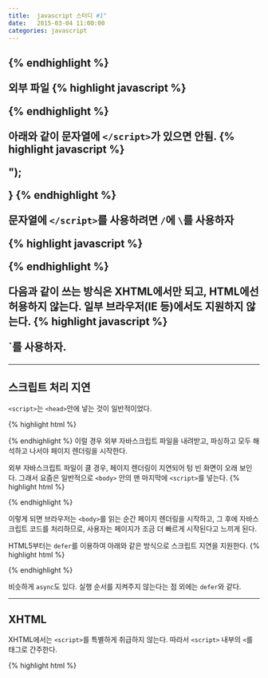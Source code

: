 ```yaml
---
title:  javascript 스터디 #1"
date:   2015-03-04 11:00:00
categories: javascript
---
```


## <script>

 - async: 비동기로 스크립트를 다운받음. 잘 안쓴다.
 - defer: 잘 안쓴다.
 - charset: 브라우저가 이 속성을 무시하는 경우가 많음.
 - language: 폐기됨.
 - src: 실행할 코드의 위치. src속성이 있으면 `<script>`와 `</script>`사이의 코드는 무시함.
 - type: 원래는 안 쓰는게 맞는데, 브라우저 호환을 위해 습관적으로 씀.

인라인 스크립트 방식
{% highlight javascript %}
<script type="text/javascript">
function hello(){
  alert("hello");
}
</script>
{% endhighlight %}

외부 파일
{% highlight javascript %}
<script type="text/javascript" src="common.js"></script>
{% endhighlight %}


아래와 같이 문자열에 `</script>`가 있으면 안됨.
{% highlight javascript %}
<script type="text/javascript">
function hello(){
  alert("</script>");
}
</script>
{% endhighlight %}

문자열에 `</script>`를 사용하려면 `/`에 `\`를 사용하자

{% highlight javascript %}
<script type="text/javascript">
function hello(){
  alert("<\/script>");
}
</script>
{% endhighlight %}

다음과 같이 쓰는 방식은 XHTML에서만 되고, HTML에선 허용하지 않는다. 일부 브라우저(IE 등)에서도 지원하지 않는다.
{% highlight javascript %}
<script type="text/javascript" src="common.js" />
{% endhighlight %}

따라서 꼭 `</script>`를 사용하자.

---

## 스크립트 처리 지연

`<script>`는 `<head>`안에 넣는 것이 일반적이었다.

{% highlight html %}
<!DOCTYPE html>
<html>
  <head>
    <title>Hello world</title>
    <script type="text/javascript" src="common.js"></script>
    <script type="text/javascript" src="example.js"></script>
  </head>
  <body>
    <!-- Page content -->
  </body>
</html>
{% endhighlight %}
이럴 경우 외부 자바스크립트 파일을 내려받고, 파싱하고 모두 해석하고 나서야 페이지 렌더링을 시작한다. 

외부 자바스크립트 파일이 클 경우, 페이지 렌더링이 지연되어 텅 빈 화면이 오래 보인다. 그래서 요즘은 일반적으로 `<body>` 안의 맨 마지막에 `<script>`를 넣는다.
{% highlight html %}
<!DOCTYPE html>
<html>
  <head>
    <title>Hello world</title>
  </head>
  <body>
    <!-- Page content -->
    <script type="text/javascript" src="common.js"></script>
    <script type="text/javascript" src="example.js"></script>
  </body>
</html>
{% endhighlight %}

이렇게 되면 브라우저는 `<body>`를 읽는 순간 페이지 렌더링을 시작하고, 그 후에 자바스크립트 코드를 처리하므로, 사용자는 페이지가 조금 더 빠르게 시작된다고 느끼게 된다.

HTML5부터는 `defer`를 이용하여 아래와 같은 방식으로 스크립트 지연을 지원한다.
{% highlight html %}
<!DOCTYPE html>
<html>
  <head>
    <title>Hello world</title>
    <script type="text/javascript" defer="defer" src="common.js"></script>
    <script type="text/javascript" defer="defer" src="example.js"></script>
  </head>
  <body>
    <!-- Page content -->
  </body>
</html>
{% endhighlight %}

비슷하게 `async`도 있다. 실행 순서를 지켜주지 않는다는 점 외에는 `defer`와 같다.

---

## XHTML
XHTML에서는 `<script>`를 특별하게 취급하지 않는다. 따라서 `<script>` 내부의 `<`를 태그로 간주한다.

{% highlight html %}
<script type="text/javascript">
function compare(a, b){
    if (a < b) {
        alert("A is less than B");
    }
}
{% endhighlight %}

`<`를 태그로 인식하는 문제를 해결하는 방법은 여러가지가 있다. 

html 엔티티로 바꾸는 방법이다. 이 방법은 가독성이 떨어진다.
{% highlight html %}
<script type="text/javascript">
function compare(a, b){
    if (a &lt b) {
        alert("A is less than B");
    }
}
{% endhighlight %}

다른 방법으로는 CDATA 섹션으로 감싸는 방법이다. 
{% highlight html %}
<script type="text/javascript">
<![CDATA[
function compare(a, b){
    if (a &lt b) {
        alert("A is less than B");
    }
}
]]>
{% endhighlight %}

일부 CDATA 섹션을 지원하지 않는 브라우저를 위해 주석으로 처리한다.

{% highlight html %}
<script type="text/javascript">
//<![CDATA[
function compare(a, b){
    if (a &lt b) {
        alert("A is less than B");
    }
}
//]]>
{% endhighlight %}
